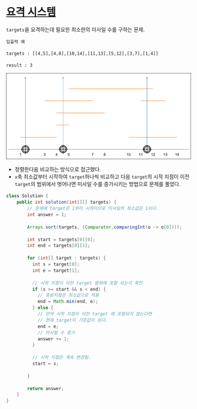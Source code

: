 # [요격 시스템](https://school.programmers.co.kr/learn/courses/30/lessons/181188)

`targets`을 요격하는데 필요한 최소한의 미사일 수를 구하는 문제.

```text
입출력 예

targets : [[4,5],[4,8],[10,14],[11,13],[5,12],[3,7],[1,4]]

result : 3
```

![img.png](img.png)

- 정렬한다음 비교하는 방식으로 접근했다.
- `x`축 최소값부터 시작하여 `target`하나씩 비교하고 다음 `target`의 시작 지점이 이전 `target`의 범위에서 벗어나면 미사일 수를 증가시키는 방법으로 문제를 풀었다.

```java
class Solution {
    public int solution(int[][] targets) {
        // 문제에 target은 1부터 시작이므로 미사일의 최소값은 1이다.
        int answer = 1;

        Arrays.sort(targets, (Comparator.comparingInt(o -> o[0])));

        int start = targets[0][0];
        int end = targets[0][1];

        for (int[] target : targets) {
          int s = target[0];
          int e = target[1];

          // 시작 지점이 이전 target 범위에 포함 되는지 확인
          if (s >= start && s < end) {
            // 종료지점은 최소값으로 적용
            end = Math.min(end, e);
          } else {
            // 만약 시작 지점이 이전 target 에 포함되지 않는다면
            // 현재 target이 기준값이 된다. 
            end = e;
            // 미사일 수 증가
            answer += 1;
          }
          
          // 시작 지점은 계속 변경됨.
          start = s;

        }

        return answer;
    }
}
```